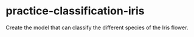 # practice-classification-iris
Create the model that can classify the different species of the Iris flower.
